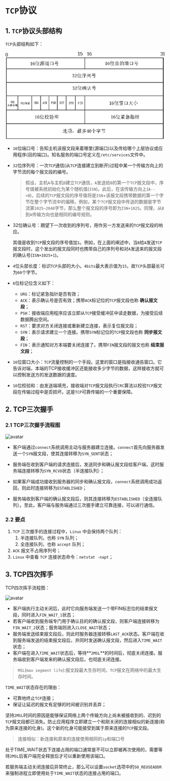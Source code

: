 # `TCP`协议

## 1. `TCP`协议头部结构

`TCP`头部结构如下：

![avatar](./pics/tcp_head.png)

-   `16`位端口号：告知主机该报文段来着哪里(源端口)以及传给哪个上层协议或应用程序(目的端口)。知名服务的端口号定义在`/etc/services`文件中。

-   `32`位序列号：一次`TCP`通信(从`TCP`连接建立到断开)过程中某一个传输方向上的字节流的每个报文段的编号。

    > 假设，主机`A`与主机`B`建立`TCP`通信，`A`发送给`B`的第一个`TCP`报文段中，序号值被系统初始化为某个随机值(`ISN`)。此后，在该传输方向上(`A-->B`)，后续的`TCP`报文段的序号值将是`ISN`+该报文段携带数据的第一个字节在整个字节流中的偏移。例如，某个`TCP`报文段中传送的数据是字节流第`1025~2048`字节，那么整个报文段的序号即为`ISN+1025`。同理，从`B`到`A`传输方向也是相同的编号规则。

-   32位确认号：期望下一次收到的序列号，用作另一方发送来的`TCP`报文段的响应。

    其值是收到`TCP`报文段的序号值加`1`。例如，在上面的阐述中，当`B`给`A`发送`TCP`报文段时，这个发出的报文段同时也携带自己的序列号和对`A`发送来的报文段的确认号(`ISN+1025+1`)。

-   `4`位头部长度：标识`TCP`头部的大小。`4bits`最大表示值为`15`，故`TCP`头部最长可为`60`个字节。

-   `6`位标记位含义如下：
    
    -   `URG`：标记紧急指针是否有效；
    -   `ACK`：表示确认号是否有效；携带`ACK`标记位的`TCP`报文段也称 **确认报文段**；
    -   `PSH`：接收端应用程序应该立即从`TCP`接受缓冲区中读走数据，为接受后续数据腾出空间。
    -   `RST`：要求对方关闭连接或重新建立连接，表示复位报文段；
    -   `SYN`：表示请求建立一个连接。携带`SYN`标记位的`TCP`报文段也称 **同步报文段**；
    -   `FIN`：表示通知对方本端要关闭连接了。携带`FIN`报文段的报文也称 **结束报文段**；
    
-   `16`位窗口大小：`TCP`流量控制的一个手段。这里的窗口是指接收通告窗口。它告诉对端，本端的TCP接收缓冲区还能接收多少字节的数据，这样接收方就可以控制发送方的发送数据的速度。

-   `16`位校验和：由发送端填充，接收端对`TCP`报文段执行`CRC`算法以校验`TCP`报文段在传输过程中是否损坏。这是`TCP`可靠传输的一个重要保障。



## 2. TCP三次握手

### 2.1 TCP三次握手流程图

![avatar](./pics/tcp_three.png)



-   客户端通过`connect`系统调用主动与服务器建立连接。`connect`首先向服务器发送一个`SYN`报文段，使其连接转移为`SYN_SENT`状态；

-   服务端在收到客户端的请求连接后，发送同步和确认报文段给客户端，这时服务端连接转移为`SYN_RCVD`状态（半连接队列）；

-   如果客户端成功接收到服务器的同步和确认报文段，`connect`系统调用成功返回，则此时连接转移为`ESTABLISHED`；

-   服务端收到客户端的确认报文段后，则其连接转移为`ESTABLISHED`（全连接队列）。至此，客户端与服务端通过三次握手建立可靠连接，可以进行通信。

### 2.2 要点

1. `TCP` 三次握手的连接过程中，`Linux` 中会保持两个队列：
   1. 半连接队列，也称 `SYN` 队列；
   2. 全连接队列，也称 `accept` 队列；
2. `ACK` 报文不占用序列号；
3. `Linux` 中查看 `TCP` 连接状态命令：`netstat -napt`；

## 3. TCP四次挥手

TCP四次挥手流程图：

![avatar](./pics/tcp_four.png)



-   客户端执行主动关闭后，此时它向服务端发送一个带FIN标志位的结束报文段，同时进入`FIN_WAIT_1`状态；
-   若客户端收到服务端专门用于确认目的的确认报文段，则客户端连接转移为`FIN_WAIT_2`状态；服务端则进入`CLOSE_WAIT`状态；
-   服务端发送结束报文段后，则此时服务器连接转移`LAST_ACK`状态。客户端在收到服务端发送的结束报文段后，并同时发送确认报文段，然后进入`TIME_WAIT`状态；
-   客户端在进入`TIME_WAIT`状态后，等待**`2MSL`**的时间后，彻底关闭连接。服务端收到客户端发来的确认报文段后，也彻底关闭连接。

>   `MSL`(`max segment life`):报文段最大生存时间，`TCP`报文在网络中的最大生存时间。

`TIME_WAIT`状态存在的理由：

-   可靠地终止`TCP`连接；
-   保证让延迟的报文有足够的时间被识别并丢弃；

坚持`2MSL`时间的原因是能够保证网络上两个传输方向上尚未被接收到的、迟到的`TCP`报文段都已消失。防止应用程序立即建立一个和刚关闭的连接相似的新连接(称为原来连接的化身)。这个新的化身可能接受到属于原来连接的`TCP`报文段。

>   连接相似：新连接和原来的连接使用相同的`ip`和端口号

处于TIME_WAIT状态下连接占用的端口通常是不可以立即被再次使用的，需要等待`2MSL`后客户端完全释放后才可以重新使用该端口。

若服务端主动关闭连接后异常终止，那么可以设置`socket`选项中的`SO_REUSEADDR`来强制进程立即使用处于`TIME_WAIT`状态的连接占用的端口。

